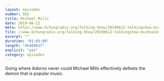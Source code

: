 ```yaml
---
layout: episodes
number: 502
title: Michael Mills
date: 2019-06-12
meta: https://www.kchungradio.org/Talking-Show/20190612-talkingshow-michealmills.mp3
file: //www.kchungradio.org/Talking-Show/20190612-talkingshow-michealmills.mp3
excerpt: ""
duration: "01:03:09"
length: "45469617"
explicit: "yes"
category: episodes
---
```

Going where Adorno never could Michael Mills effectively defeats the demon that is popular music. 
